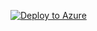 [![Deploy to Azure](http://azuredeploy.net/deploybutton.png)](https://azuredeploy.net/?repository=https://raw.githubusercontent.com/gitmaximd/Test/master/Infrastructure/Templates/Alerts/subscribeAzureAlerts/azuredeploy.json)